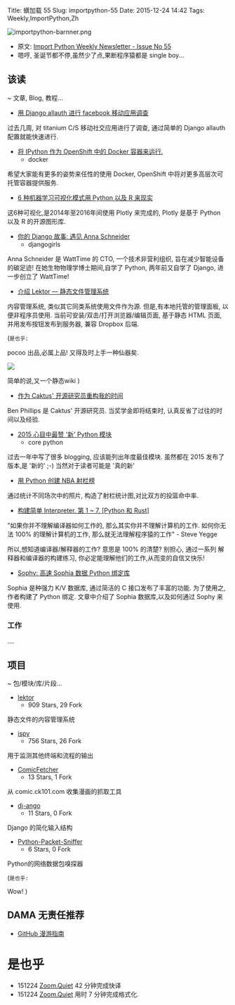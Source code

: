Title: 蠎加载 55
Slug: importpython-55
Date: 2015-12-24 14:42
Tags: Weekly,ImportPython,Zh

![importpython-barnner.png](http://zoomq.qiniudn.com/ZQCollection/snap/importpython-barnner.png?imageView2/2/h/210)


- 原文: [Import Python Weekly Newsletter - Issue No 55](http://importpython.com/newsletter/no/55/)
- 嗯哼, 圣诞节都不停,虽然少了点,果断程序猿都是 single boy...

## 该读
~ 文章, Blog, 教程...


- [用 Django allauth 进行 facebook 移动应用调查](http://bytefilia.com/titanium-mobile-facebook-application-django-allauth-sign-sign/)

过去几周, 对 titanium C/S 移动社交应用进行了调查,
通过简单的  Django allauth 配置就能快速进行.


- [将 IPython 作为 OpenShift 中的 Docker 容器来运行.](http://blog.dscpl.com.au/2015/12/running-ipython-as-docker-container.html)
    + docker

希望大家能有更多的姿势来任性的使用 Docker,
OpenShift 中将对更多高层次可托管容器提供服务.

- [6 种机器学习可视化模式用 Python 以及 R 来现实](http://moderndata.plot.ly/machine-learning-visualizations-made-in-python-and-r/)

这6种可视化,是2014年至2016年间使用 Plotly 来完成的,
Plotly 是基于 Python 以及 R 的开源图形库.

- [你的 Django 故事: 遇见 Anna Schneider](http://blog.djangogirls.org/post/135640345113)
    + djangogirls

Anna Schneider 是 WattTime 的 CTO,
一个技术非营利组织, 旨在减少智能设备的碳足迹!
在她生物物理学博士期间,自学了 Python,
两年前又自学了 Django,
进一步创立了 WattTime!


- [介绍 Lektor — 静态文件管理系统](http://lucumr.pocoo.org/2015/12/21/introducing-lektor)

内容管理系统, 类似其它同类系统使用文件作为源.
但是,有本地托管的管理面板, 
以便非程序员使用.
当前可安装/双击/打开浏览器/编辑页面,
基于静态 HTML 页面,
并用发布按钮发布到服务器,
兼容 Dropbox 后端.


(`是也乎:`

pocoo 出品,必属上品!
又得及时上手一种仙器矣.

![](https://raw.githubusercontent.com/lektor/lektor-archive/master/screenshots/admin.png)

简单的说,又一个静态wiki
)



- [作为 Caktus' 开源研究员重构我的时间](https://www.caktusgroup.com/blog/2015/12/21/reflecting-my-time-caktus-open-source-fellow/)

Ben Phillips 是 Caktus' 开源研究员. 
当奖学金即将结束时,
认真反省了过往的时间以及经验.

- [2015 心目中最赞 '新' Python 模块](http://blog.rtwilson.com/my-top-5-new-python-modules-of-2015/)
    + core python

过去一年中写了很多 blogging,
应该能列出年度最佳模块.
虽然都在 2015 发布了版本,是 '新的' ;-)
当然对于读者可能是 '真的新'

- [用 Python 创建 NBA 射栏榜](http://www.danvatterott.com/blog/2015/12/22/creating-nba-shot-charts/)

通过统计不同场次中的照片,
构造了射栏统计图,对比双方的投篮命中率.

- [构建简单 Interpreter. 第 1 ~ 7. [Python 和 Rust]](http://ruslanspivak.com/lsbasi-part7/)

"如果你并不理解编译器如何工作的,
那么其实你并不理解计算机的工作.
如何你无法 100% 的理解计算机的工作,
那么就无法理解程序猿的工作" - Steve Yegge

所以,想知道编译器/解释器的工作?
意思是 100% 的清楚?
别担心, 通过一系列 解释器和编译器的构建练习,
你必定能理解他们的工作,从而变的自信又快乐!



- [Sophy: 高速 Sophia 数据 Python 绑定库](http://www.reddit.com/r/Python/comments/3xilqu/sophy_fast_python_bindings_for_sophia_database/)

Sophia 是种强力 K/V 数据库,
通过简洁的 C 接口发布了丰富的功能.
为了使用之,作者构建了 Python 绑定.
文章中介绍了 Sophia 数据库,以及如何通过 Sophy 来使用.


### 工作

....

## 项目
~ 包/模块/库/片段...



- [lektor](https://github.com/lektor/lektor)
    - 909 Stars, 29 Fork

静态文件的内容管理系统

- [ispy](https://github.com/dellis23/ispy)
    - 756 Stars, 26 Fork

用于监测其他终端和流程的输出

- [ComicFetcher](https://github.com/XIAZY/ComicFetcher)
    - 13 Stars, 1 Fork

从 comic.ck101.com 收集漫画的抓取工具


- [dj-ango](https://github.com/pydanny/dj-ango)
    - 11 Stars, 0 Fork

Django 的简化输入结构

- [Python-Packet-Sniffer](https://github.com/buckyroberts/Python-Packet-Sniffer)
    - 6 Stars, 0 Fork

Python的网络数据包嗅探器

(`是也乎:`

Wow!
)

## DAMA 无责任推荐

- [GitHub 漫游指南](https://github.com/phodal/github-roam)

# 是也乎

- 151224 [Zoom.Quiet](http://zoomquiet.io) 42 分钟完成快译
- 151224 [Zoom.Quiet](http://zoomquiet.io) 用时 7 分钟完成格式化.


